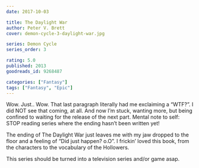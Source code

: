 ```yaml
---
date: 2017-10-03

title: The Daylight War
author: Peter V. Brett
cover: demon-cycle-3-daylight-war.jpg

series: Demon Cycle
series_order: 3

rating: 5.0
published: 2013
goodreads_id: 9268487

categories: ["Fantasy"]
tags: ["Fantasy", "Epic"]
---
```


Wow. Just.. Wow. That last paragraph literally had me exclaiming a “WTF?”. I did NOT see that coming, at all. And now I’m stuck, wanting more, but being confined to waiting for the release of the next part. Mental note to self: STOP reading series where the ending hasn’t been written yet!

<!--more-->

The ending of The Daylight War just leaves me with my jaw dropped to the floor and a feeling of “Did just happen? o.O”. I frickin’ loved this book, from the characters to the vocabulary of the Hollowers.

This series should be turned into a television series and/or game asap.

